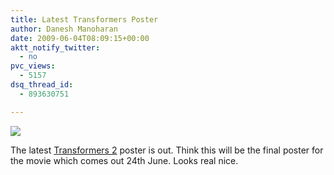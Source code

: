 ```yaml
---
title: Latest Transformers Poster
author: Danesh Manoharan
date: 2009-06-04T08:09:15+00:00
aktt_notify_twitter:
  - no
pvc_views:
  - 5157
dsq_thread_id:
  - 893630751

---
```

![](/wp-content/uploads/2009/06/34141-thumb.jpg)

The latest <a href="/posts/3-new-transformers-2-trailers/" target="_blank">Transformers 2</a> poster is out. Think this will be the final poster for the movie which comes out 24th June. Looks real nice.

 [1]: http://www.flickr.com/photos/dannyportal/3594121957/sizes/o/